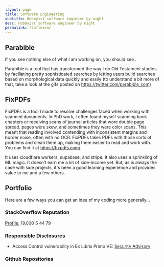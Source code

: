```yaml
---
layout: page
title: Software Engineering
subtitle: Hobbyist software engineer by night
desc: Hobbyist software engineer by night
permalink: /software/
---
```


## Parabible

<div class="lead lead-about">If you see nothing else of what I am working on, you should see <https://parabible.com/>.
</div>

Parabible is a tool that has transformed the way I do Old Testament studies by faciliating pretty sophisticated searches by letting users build searches based on morphological data quickly and easily (to understand a bit more of that, take a look at the gifs posted on <https://twitter.com/parabible_com>)

## FixPDFs

FixPDFs is a tool I made to resolve challenges faced when working with scanned documents. In PhD work, I often found myself scanning book chapters or receiving scans of journal articles that were double page spread, pages were skew, and sometimes they were color scans. This meant that reading involved contending with inconsistent margins and border noise, often with no OCR. FixPDFs takes PDFs with those sorts of problems and clean them up, making them easier to read and work with. You can find it at <https://fixpdfs.com/>.

It uses cloudflare workers, supabase, and stripe. It also uses a sprinkling of ML magic. It doesn't earn me a lot of side-income yet. But, as is always the case with side projects, it's been a good learning experience and provides value to me and a few others.

## Portfolio

Here are a few ways you can get an idea of my coding more generally...

### StackOverflow Reputation

<p class="sorep">
  <a href="https://stackoverflow.com/users/123415/jcuenod">Profile:</a>
  <span class="reputation">19,000</span>
  <span class="badge gold">5</span>
  <span class="badge silver">44</span>
  <span class="badge bronze">79</span>
</p>

### Responsible Disclosures

- Access Control vulnerability in Ex Libris Primo VE: [Security Advisory](https://github.com/jcuenod/jcuenod.github.io/raw/master/assets/files/Security%20Update%20-%20Ex%20Libris%20Primo%20VE%20Log-in%20Security%20Vulnerability%20-%20September%2005%2C%202021.pdf)

### Github Repositories

<div class="projects">
</div>

<script src="/assets/js/zepto.min.js"></script>
<script src="/assets/js/programmingportfolio.js"></script>
